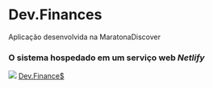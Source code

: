 # Dev.Finances 
Aplicação desenvolvida na MaratonaDiscover

### O sistema hospedado em um serviço web _Netlify_
![](https://alissonmoraesdevfinances.netlify.app/assets/favicon_io/favicon-16x16.png) [Dev.Finance$](https://alissonmoraesdevfinances.netlify.app/) 

